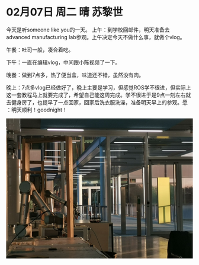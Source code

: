 # 02月07日 周二 晴 苏黎世

今天是听someone like you的一天。
上午：到学校回邮件，明天准备去advanced manufacturing lab参观。上午决定今天不做什么事，就做个vlog。

午餐：吐司一般，凑合着吃。

下午：一直在编辑vlog，中间跟小陈视频了一下。

晚餐：做到7点多，热了便当盒，味道还不错，虽然没有肉。

晚上：7点多vlog已经做好了，晚上主要是学习，但感觉ROS学不很进，但实际上这一套教程马上就要完成了，希望自己能这周完成。学不很进于是9点一刻左右就去健身房了，也提早了一点回家，回家后洗衣服洗澡，准备明天早上的参观。愿 ：明天顺利！goodnight！


![image](images\\63e2e2b151f8d140c69f5f77.jpg)




